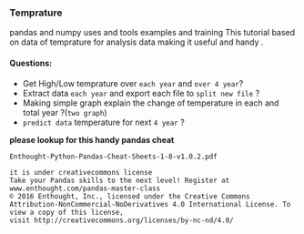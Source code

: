 ### Temprature

pandas and numpy uses and tools examples and training 
This tutorial based on data of temprature for analysis
data making it useful and handy .


#### Questions:
   * Get High/Low temprature over ```each year``` and ```over 4 year```?
   * Extract data ```each year``` and export each file to ```split new file``` ?
   * Making simple graph explain the change of temperature in each and total year ?(```two graph```)
   * ```predict data``` temperature for next ```4 year``` ? 







<b>
please lookup for this handy pandas cheat 
</b>

```Enthought-Python-Pandas-Cheat-Sheets-1-8-v1.0.2.pdf```

```
it is under creativecommons license
Take your Pandas skills to the next level! Register at www.enthought.com/pandas-master-class
© 2016 Enthought, Inc., licensed under the Creative Commons Attribution-NonCommercial-NoDerivatives 4.0 International License. To view a copy of this license, 
visit http://creativecommons.org/licenses/by-nc-nd/4.0/
```
